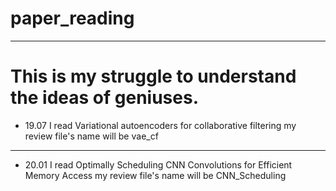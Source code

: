 # paper_reading
---
This is my struggle to understand the ideas of geniuses.
===


* 19.07
I read Variational autoencoders for collaborative filtering
my review file's name will be vae_cf
---
* 20.01
I read Optimally Scheduling CNN Convolutions for Efficient Memory Access
my review file's name will be CNN_Scheduling
